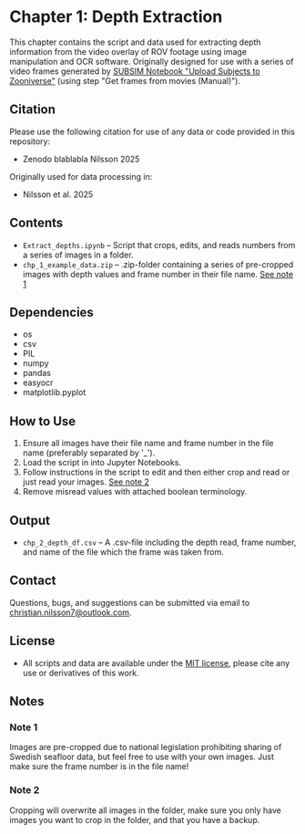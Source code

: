 # Chapter 1: Depth Extraction  

This chapter contains the script and data used for extracting depth information from the video overlay of ROV footage using image manipulation and OCR software. Originally designed for use with a series of video frames generated by [SUBSIM Notebook "Upload Subjects to Zooniverse"](https://github.com/ocean-data-factory-sweden/kso/blob/dev/notebooks/classify/Upload_subjects_to_Zooniverse.ipynb "Upload Subjects to Zooniverse (GitHub)") (using step "Get frames from movies (Manual)").

## **Citation**
Please use the following citation for use of any data or code provided in this repository:
- Zenodo blablabla Nilsson 2025

Originally used for data processing in:
- Nilsson et al. 2025

## **Contents**  
- `Extract_depths.ipynb` – Script that crops, edits, and reads numbers from a series of images in a folder.  
- `chp_1_example_data.zip` – .zip-folder containing a series of pre-cropped images with depth values and frame number in their file name. [See note 1](#note-1)


## **Dependencies**
- os
- csv
- PIL
- numpy
- pandas
- easyocr
- matplotlib.pyplot

## **How to Use**  
1. Ensure all images have their file name and frame number in the file name (preferably separated by '_').
2. Load the script in into Jupyter Notebooks.
3. Follow instructions in the script to edit and then either crop and read or just read your images. [See note 2](#note-2)
4. Remove misread values with attached boolean terminology.

## **Output**
- `chp_2_depth_df.csv` – A .csv-file including the depth read, frame number, and name of the file which the frame was taken from.

## **Contact**
Questions, bugs, and suggestions can be submitted via email to christian.nilsson7@outlook.com.

## **License**
- All scripts and data are available under the [MIT license](https://mit-license.org/), please cite any use or derivatives of this work.

## **Notes**
### <a id="note-1"></a>Note 1
Images are pre-cropped due to national legislation prohibiting sharing of Swedish seafloor data, but feel free to use with your own images. Just make sure the frame number is in the file name!

### <a id="note-2"></a>Note 2
Cropping will overwrite all images in the folder, make sure you only have images you want to crop in the folder, and that you have a backup. 
